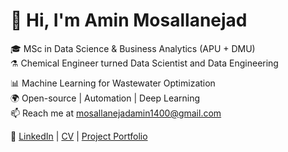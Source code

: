 # 👋 Hi, I'm Amin Mosallanejad

🎓 MSc in Data Science & Business Analytics (APU + DMU)  
⚗️ Chemical Engineer turned Data Scientist  and Data Engineering

📊 Machine Learning for Wastewater Optimization  
🌍 Open-source | Automation | Deep Learning  
📫 Reach me at mosallanejadamin1400@gmail.com

🔗 [LinkedIn](#) | [CV](#) | [Project Portfolio](#)
